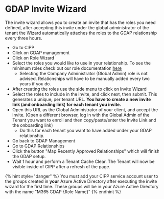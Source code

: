 # GDAP Invite Wizard

The invite wizard allows you to create an invite that has the roles you need defined, after accepting this invite under the global administrator of the tenant the Wizard automatically attaches the roles to the GDAP relationship every three hours.&#x20;

* Go to CIPP
* Click on GDAP management
* Click on Role Wizard
* Select the roles you would like to use in your relationship. To see the minimum roles check out our role documentation [here](https://docs.cipp.app/setup/gdap/recommended-roles)
  * Selecting the Company Administrator (Global Admin) role is not advised. Relationships will have to be manually added every two years if you do.
* After creating the roles use the side menu to click on Invite Wizard
* Select the roles to include in the invite, and click next, then submit. This generates a unique, per tenant URL. **You have to create a new invite link (and onboarding link) for each tenant you invite.**
* Open this URL as the Global Administrator of your client, and accept the invite. (Open a different browser, log in with the Global Admin of the Tenant you want to enroll and then copy/paste/enter the Invite Link and the onboarding link) 
  * Do this for each tenant you want to have added under your GDAP relationship.
* Go back to GDAP Management
* Go to GDAP Relationships
* Click the button "Map Recently Approved Relationships" which will finish the GDAP setup.
* Wait 1 hour and perform a Tenant Cache Clear. The Tenant will now be visible inside of CIPP after a refresh of the page.&#x20;

{% hint style="danger" %}
You must add your CIPP service account user to the groups created in **your** Azure Active Directory after executing the invite wizard for the first time. These groups will be in your Azure Active Directory with the name "M365 GDAP {Role Name}"
{% endhint %}
